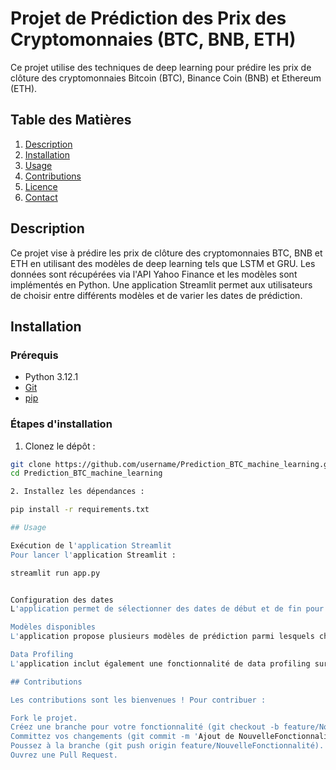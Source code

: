 # Projet de Prédiction des Prix des Cryptomonnaies (BTC, BNB, ETH)

Ce projet utilise des techniques de deep learning pour prédire les prix de clôture des cryptomonnaies Bitcoin (BTC), Binance Coin (BNB) et Ethereum (ETH).

## Table des Matières

1. [Description](#description)
2. [Installation](#installation)
3. [Usage](#usage)
4. [Contributions](#contributions)
5. [Licence](#licence)
6. [Contact](#contact)

## Description

Ce projet vise à prédire les prix de clôture des cryptomonnaies BTC, BNB et ETH en utilisant des modèles de deep learning tels que LSTM et GRU. Les données sont récupérées via l'API Yahoo Finance et les modèles sont implémentés en Python. Une application Streamlit permet aux utilisateurs de choisir entre différents modèles et de varier les dates de prédiction.

## Installation

### Prérequis

- Python 3.12.1
- [Git](https://git-scm.com/)
- [pip](https://pip.pypa.io/en/stable/)

### Étapes d'installation

1. Clonez le dépôt :

```bash
git clone https://github.com/username/Prediction_BTC_machine_learning.git
cd Prediction_BTC_machine_learning

2. Installez les dépendances :

pip install -r requirements.txt

## Usage

Exécution de l'application Streamlit
Pour lancer l'application Streamlit :

streamlit run app.py


Configuration des dates
L'application permet de sélectionner des dates de début et de fin pour les prédictions. Les dates doivent être comprises entre le 30 novembre 2023 et une période de 2 ans après la date de début sélectionnée.

Modèles disponibles
L'application propose plusieurs modèles de prédiction parmi lesquels choisir, développés par vous et votre partenaire. Les modèles sont sauvegardés sous forme de fichiers .ipynb et peuvent être sélectionnés dans l'application.

Data Profiling
L'application inclut également une fonctionnalité de data profiling sur la page d'accueil pour analyser les données

## Contributions

Les contributions sont les bienvenues ! Pour contribuer :

Fork le projet.
Créez une branche pour votre fonctionnalité (git checkout -b feature/NouvelleFonctionnalité).
Committez vos changements (git commit -m 'Ajout de NouvelleFonctionnalité').
Poussez à la branche (git push origin feature/NouvelleFonctionnalité).
Ouvrez une Pull Request.
